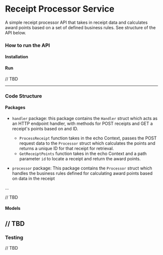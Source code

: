 # Receipt Processor Service 

A simple receipt processor API that takes in receipt data and calculates award points based on a set of defined business rules. See structure of the API below.

### How to run the API 

#### Installation
#### Run

// TBD

---
### Code Structure 

#### Packages
- `handler` package: this package contains the `Handler` struct which acts as an HTTP endpoint handler, with methods for POST receipts and GET a receipt's points based on and ID. 
    - `ProcessReceipt` function takes in the echo Context, passes the POST request data to the `Processor` struct which calculates the points and returns a unique ID for that receipt for retrieval. 
    - `GetReceiptPoints` function takes in the echo Context and a path parameter `id` to locate a receipt and return the award points.

- `processor` package: This package contains the `Processor` struct which handles the business rules defined for calculating award points based on data in the receipt

...

// TBD 
#### Models 

// TBD
---

### Testing

// TBD
